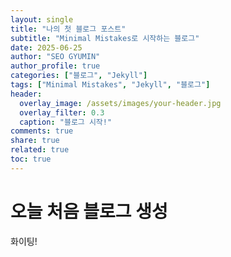 ```yaml
---
layout: single
title: "나의 첫 블로그 포스트"
subtitle: "Minimal Mistakes로 시작하는 블로그"
date: 2025-06-25
author: "SEO GYUMIN"
author_profile: true
categories: ["블로그", "Jekyll"]
tags: ["Minimal Mistakes", "Jekyll", "블로그"]
header:
  overlay_image: /assets/images/your-header.jpg
  overlay_filter: 0.3
  caption: "블로그 시작!"
comments: true
share: true
related: true
toc: true
---
```


# 오늘 처음 블로그 생성

화이팅! 
